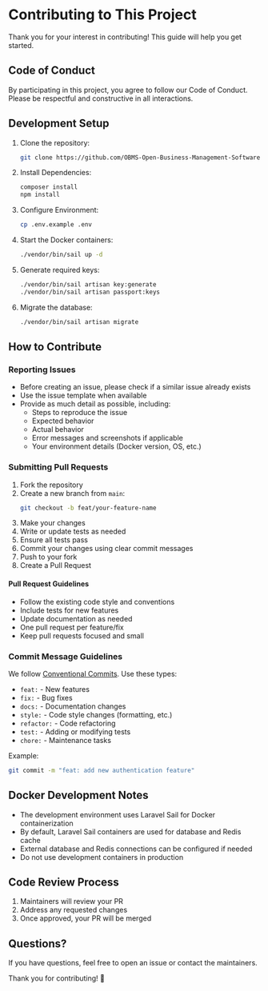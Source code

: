 # Contributing to This Project

Thank you for your interest in contributing! This guide will help you get started.

## Code of Conduct

By participating in this project, you agree to follow our Code of Conduct. Please be respectful and constructive in all interactions.

## Development Setup

1. Clone the repository:
   ```bash
   git clone https://github.com/OBMS-Open-Business-Management-Software/core.git
   ```

2. Install Dependencies:
   ```bash
   composer install
   npm install
   ```

3. Configure Environment:
   ```bash
   cp .env.example .env
   ```

4. Start the Docker containers:
   ```bash
   ./vendor/bin/sail up -d
   ```

5. Generate required keys:
   ```bash
   ./vendor/bin/sail artisan key:generate
   ./vendor/bin/sail artisan passport:keys
   ```

6. Migrate the database:
   ```bash
   ./vendor/bin/sail artisan migrate
   ```

## How to Contribute

### Reporting Issues

- Before creating an issue, please check if a similar issue already exists
- Use the issue template when available
- Provide as much detail as possible, including:
  - Steps to reproduce the issue
  - Expected behavior
  - Actual behavior
  - Error messages and screenshots if applicable
  - Your environment details (Docker version, OS, etc.)

### Submitting Pull Requests

1. Fork the repository
2. Create a new branch from `main`:
   ```bash
   git checkout -b feat/your-feature-name
   ```
3. Make your changes
4. Write or update tests as needed
5. Ensure all tests pass
6. Commit your changes using clear commit messages
7. Push to your fork
8. Create a Pull Request

#### Pull Request Guidelines

- Follow the existing code style and conventions
- Include tests for new features
- Update documentation as needed
- One pull request per feature/fix
- Keep pull requests focused and small

### Commit Message Guidelines

We follow [Conventional Commits](https://www.conventionalcommits.org/). Use these types:

- `feat:` - New features
- `fix:` - Bug fixes
- `docs:` - Documentation changes
- `style:` - Code style changes (formatting, etc.)
- `refactor:` - Code refactoring
- `test:` - Adding or modifying tests
- `chore:` - Maintenance tasks

Example:
```bash
git commit -m "feat: add new authentication feature"
```

## Docker Development Notes

- The development environment uses Laravel Sail for Docker containerization
- By default, Laravel Sail containers are used for database and Redis cache
- External database and Redis connections can be configured if needed
- Do not use development containers in production

## Code Review Process

1. Maintainers will review your PR
2. Address any requested changes
3. Once approved, your PR will be merged

## Questions?

If you have questions, feel free to open an issue or contact the maintainers.

Thank you for contributing! 🎉 